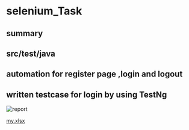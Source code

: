 # selenium_Task

## summary 
## src/test/java
## automation for register page ,login and logout
## written testcase for login by using TestNg


![report](https://github.com/suresh2k02/selenium_Task/assets/90079666/7961062b-adc6-41bf-a346-0e85a935145b)

[my.xlsx](https://github.com/suresh2k02/selenium_Task/files/12105727/my.xlsx)


